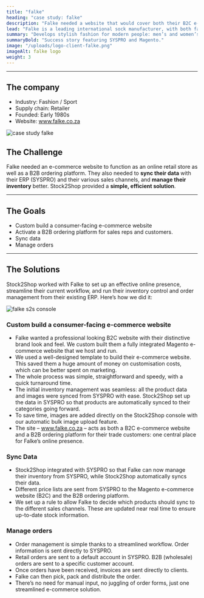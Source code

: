 ```yaml
---
title: "falke"
heading: "case study: falke"
description: "Falke needed a website that would cover both their B2C e-commerce needs and their B2B ordering platform. The solution? A Magento website integrated with SYSPRO. Stock2Shop worked with them to create the perfect solution for their specific needs. Read more!"
lead: "Falke is a leading international sock manufacturer, with both fashion and sport ranges for men and women."
summary: "Develops stylish fashion for modern people: men’s and women’s fashion and sport socks and underwear."
summaryBold: "Success story featuring SYSPRO and Magento."
image: "/uploads/logo-client-falke.png"
imageAlt: falke logo
weight: 3
---
```


---
## The company
- Industry: Fashion / Sport
- Supply chain: Retailer
- Founded: Early 1980s
- Website: www.falke.co.za

![case study falke](/uploads/case-study-falke.jpg)

## The Challenge
Falke needed an e-commerce website to function as an online retail store as well as a B2B ordering platform. They also needed to **sync their data** with their ERP (SYSPRO) and their various sales channels, and **manage their inventory** better. Stock2Shop provided a **simple, efficient solution**.

---
## The Goals
- Custom build a consumer-facing e-commerce website
- Activate a B2B ordering platform for sales reps and customers.
- Sync data
- Manage orders

---
## The Solutions
Stock2Shop worked with Falke to set up an effective online presence, streamline their current workflow, and run their inventory control and order management from their existing ERP. Here’s how we did it:

![falke s2s console](/uploads/case-study-falke-s2s-console.jpg)

### Custom build a consumer-facing e-commerce website
- Falke wanted a professional looking B2C website with their distinctive brand look and feel. We custom built them a fully integrated Magento e-commerce website that we host and run.
- We used a well-designed template to build their e-commerce website. This saved them a huge amount of money on customisation costs, which can be better spent on marketing.
- The whole process was simple, straightforward and speedy, with a quick turnaround time.
- The initial inventory management was seamless: all the product data and images were synced from SYSPRO with ease. Stock2Shop set up the data in SYSPRO so that products are automatically synced to their categories going forward.
- To save time, images are added directly on the Stock2Shop console with our automatic bulk image upload feature.
- The site – www.falke.co.za – acts as both a B2C e-commerce website and a B2B ordering platform for their trade customers: one central place for Falke’s online presence.

### Sync Data
- Stock2Shop integrated with SYSPRO so that Falke can now manage their inventory from SYSPRO, while Stock2Shop automatically syncs their data.
- Different price lists are sent from SYSPRO to the Magento e-commerce website (B2C) and the B2B ordering platform.
- We set up a rule to allow Falke to decide which products should sync to the different sales channels. These are updated near real time to ensure up-to-date stock information.

### Manage orders
- Order management is simple thanks to a streamlined workflow. Order information is sent directly to SYSPRO.
- Retail orders are sent to a default account in SYSPRO. B2B (wholesale) orders are sent to a specific customer account.
- Once orders have been received, invoices are sent directly to clients.
- Falke can then pick, pack and distribute the order.
- There’s no need for manual input, no juggling of order forms, just one streamlined e-commerce solution.